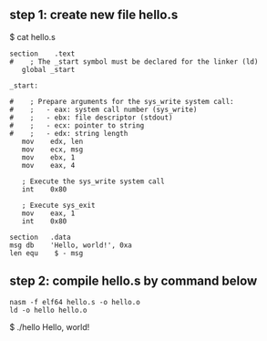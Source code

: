 ## step 1: create new file hello.s

$ cat hello.s

 ```
section    .text
#    ; The _start symbol must be declared for the linker (ld)
    global _start

_start:

#    ; Prepare arguments for the sys_write system call:
#    ;   - eax: system call number (sys_write)
#    ;   - ebx: file descriptor (stdout)
#    ;   - ecx: pointer to string
#    ;   - edx: string length
    mov    edx, len
    mov    ecx, msg
    mov    ebx, 1
    mov    eax, 4

    ; Execute the sys_write system call
    int    0x80

    ; Execute sys_exit
    mov    eax, 1
    int    0x80

section   .data
msg db    'Hello, world!', 0xa
len equ    $ - msg
```

## step 2: compile hello.s by command below

```
nasm -f elf64 hello.s -o hello.o
ld -o hello hello.o
```

$ ./hello
Hello, world!
